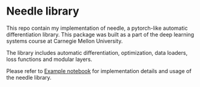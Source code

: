 # Needle library

This repo contain my implementation of needle, a pytorch-like automatic differentiation library. This package was built as a part of the deep learning systems course at Carnegie Mellon University.

The library includes automatic differentiation, optimization, data loaders, loss functions and modular layers.

Please refer to [Example notebook](https://github.com/noronhaeyan/deep-learning-systems/blob/main/Example%20notebook.ipynb) for implementation details and usage of the needle library.